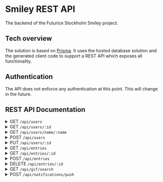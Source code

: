 # Smiley REST API

The backend of the Futurice Stockholm Smiley project.

## Tech overview

The solution is based on [Prisma][prisma]. It uses the hosted database solution and the generated client code to support a REST API which exposes all functionality.

## Authentication

The API does not enforce any authentication at this point. This will change in the future.

## REST API Documentation

<details><summary>GET <code>/api/users</code></summary>
<p>

List users in the database.

**URL parameter**: `query=[string]` where `query` is a string to query users by "name".

**Success Response**: 200

```json
[
  {
    "id": "jja89wdj98ajdwj2198jd",
    "name": "Eric",
    "createdAt": "2019-04-07T10:54:53.629Z",
    "updatedAt": "2019-07-24T08:05:08.998Z",
    "expoPushToken": "ExponentPushToken[k09kkd0aw9aw0d9a0w8ad]"
  },
  {
    "id": "dawiaiwdja98w98ajwoaiw",
    "name": "Patricia",
    "createdAt": "2019-02-07T10:54:53.629Z",
    "updatedAt": "2019-10-24T08:05:08.998Z",
    "expoPushToken": null
  }
]
```

</p>
</details>

<details><summary>GET <code>/api/users/:id</code></summary>
<p>

Fetch a user by ID.

**Success Response**: 200

```json
{
  "id": "dawiaiwdja98w98ajwoaiw",
  "name": "Patricia",
  "createdAt": "2019-02-07T10:54:53.629Z",
  "updatedAt": "2019-10-24T08:05:08.998Z",
  "expoPushToken": null
}
```

</p>
</details>

<details><summary>GET <code>/api/users/name/:name</code></summary>
<p>

Fetch a user by name.

**Success Response**: 200

```json
{
  "id": "dawiaiwdja98w98ajwoaiw",
  "name": "Patricia",
  "createdAt": "2019-02-07T10:54:53.629Z",
  "updatedAt": "2019-10-24T08:05:08.998Z",
  "expoPushToken": null
}
```

</p>
</details>

<details><summary>POST <code>/api/users</code></summary>
<p>

Create a new user in the database.

**Data example**: body

```json
{
  "name": "Paul"
}
```

**Success Response**: 200

```json
{
  "id": "jaw98djwd89ajwd89a98wdj",
  "name": "Paul",
  "createdAt": "2019-02-07T10:54:53.629Z",
  "updatedAt": "2019-10-24T08:05:08.998Z",
  "expoPushToken": null
}
```

</p>
</details>

<details><summary>PUT <code>/api/users/:id</code></summary>
<p>

Update a user with a new Expo push notification token.

**Data example**: body

```json
{
  "expoPushToken": "ExponentPushToken[k09kkd0aw9aw0d9a0w8ad]"
}
```

**Success Response**: 200

```json
{
  "id": "jaw98djwd89ajwd89a98wdj",
  "name": "Paul",
  "createdAt": "2019-02-07T10:54:53.629Z",
  "updatedAt": "2019-10-26T08:05:08.998Z",
  "expoPushToken": "ExponentPushToken[k09kkd0aw9aw0d9a0w8ad]"
}
```

</p>
</details>

<details><summary>GET <code>/api/entries</code></summary>
<p>

List entries in the database.

**URL parameter**: `user=[string]` where `user` is the unique user ID to filter entries by user.

**URL parameter**: `name=[string]` where `name` is the unique user name to filter entries by user.

**URL parameter**: `week=[integer|"current"]` where `week` the iso week number or "current" to filter entries by week of submission.

**Success Response**: 200

```json
[
  {
    "id": "cjud2cbs9ccvy0b92ib3cnk8d",
    "createdAt": "2019-04-11T19:56:22.569Z",
    "updatedAt": "2019-04-11T19:56:22.569Z",
    "user": {
      "id": "jaw98djwd89ajwd89a98wdj",
      "name": "Paul"
    },
    "gif": {
      "id": "cjud2cbscccvz0b92mya4jbmd",
      "giphyId": "ycCorcEg3i946QRkAQ",
      "url": "https://media0.giphy.com/media/ycCorcEg3i946QRkAQ/giphy.gif",
      "height": "480",
      "width": "480"
    },
    "fromNow": "4 months ago",
    "week": 15
  },
  {
    "id": "cjudw0yht398c0b26a568w32i",
    "createdAt": "2019-04-12T09:47:20.609Z",
    "updatedAt": "2019-04-12T09:47:20.609Z",
    "user": {
      "id": "dawiaiwdja98w98ajwoaiw",
      "name": "Patricia"
    },
    "gif": {
      "id": "cjudw0yhz398d0b26axrrctc7",
      "giphyId": null,
      "url": "https://media.giphy.com/media/uyWTOgNGGWfks/giphy.gif",
      "height": null,
      "width": null
    },
    "fromNow": "4 months ago",
    "week": 15
  }
]
```

</p>
</details>

<details><summary>GET <code>/api/entries/:id</code></summary>
<p>

Fetch a single entry.

**Success Response**: 200

```json
{
  "id": "cjudw0yht398c0b26a568w32i",
  "createdAt": "2019-04-12T09:47:20.609Z",
  "updatedAt": "2019-04-12T09:47:20.609Z",
  "user": {
    "id": "dawiaiwdja98w98ajwoaiw",
    "name": "Patricia"
  },
  "gif": {
    "id": "cjudw0yhz398d0b26axrrctc7",
    "giphyId": null,
    "url": "https://media.giphy.com/media/uyWTOgNGGWfks/giphy.gif",
    "height": null,
    "width": null
  },
  "fromNow": "4 months ago",
  "week": 15
}
```

</p>
</details>

<details><summary>POST <code>/api/entries</code></summary>
<p>

Create a new entry for a user.

**Example data**: body

```json
{
  "user": "dawiaiwdja98w98ajwoaiw",
  "gif": {
    "url": "https://media.giphy.com/media/uyWTOgNGGWfks/giphy.gif"
  }
}
```

**Success Response**: 200

```json
{
  "id": "cjudw0yht398c0b26a568w32i",
  "createdAt": "2019-04-12T09:47:20.609Z",
  "updatedAt": "2019-04-12T09:47:20.609Z",
  "user": {
    "id": "dawiaiwdja98w98ajwoaiw",
    "name": "Patricia"
  },
  "gif": {
    "id": "cjudw0yhz398d0b26axrrctc7",
    "giphyId": null,
    "url": "https://media.giphy.com/media/uyWTOgNGGWfks/giphy.gif",
    "height": null,
    "width": null
  },
  "fromNow": "4 months ago",
  "week": 15
}
```

</p>
</details>

<details><summary>DELETE <code>/api/entries/:id</code></summary>
<p>

Delete an entry from the database.

**Success Response**: 200

```json
{
  "id": "cjudw0yht398c0b26a568w32i",
  "createdAt": "2019-04-12T09:47:20.609Z",
  "updatedAt": "2019-04-12T09:47:20.609Z",
  "user": {
    "id": "dawiaiwdja98w98ajwoaiw",
    "name": "Patricia"
  },
  "gif": {
    "id": "cjudw0yhz398d0b26axrrctc7",
    "giphyId": null,
    "url": "https://media.giphy.com/media/uyWTOgNGGWfks/giphy.gif",
    "height": null,
    "width": null
  },
  "fromNow": "4 months ago",
  "week": 15
}
```

</p>
</details>

<details><summary>GET <code>/api/gif/search</code></summary>
<p>

Search for GIFs using a keyword.

**URL parameter**: `query=[string]` where `query` is the keyword for searching GIFs.

**URL parameter**: `offset=[integer]` where `offset` is the number of results to skip (default: 0).

**Success Response**: 200

```json
{
  "images": [
    {
      "id": "dzaUX7CAG0Ihi",
      "title": "moving pictures hello GIF",
      "preview": {
        "width": "99",
        "height": "53",
        "url": "https://media1.giphy.com/media/dzaUX7CAG0Ihi/giphy-preview.gif"
      },
      "original": {
        "width": "410",
        "height": "220",
        "url": "https://media1.giphy.com/media/dzaUX7CAG0Ihi/giphy.gif"
      }
    }
  ]
}
```

</p>
</details>

<details><summary>POST <code>/api/notifications/push</code></summary>
<p>

Send push notifications to all users that have opted in.

The message includes a notice that it's time to submit your GIF of the week.

**Success Response**: 200

```json
{
  "status": "ok"
}
```

</p>
</details>

[prisma]: https://www.prisma.io
